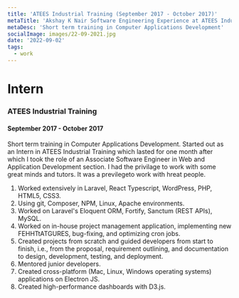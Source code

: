 ```yaml
---
title: 'ATEES Industrial Training (September 2017 - October 2017)'
metaTitle: 'Akshay K Nair Software Engineering Experience at ATEES Industrial Training'
metaDesc: 'Short term training in Computer Applications Development'
socialImage: images/22-09-2021.jpg
date: '2022-09-02'
tags:
  - work
---
```

# Intern 
### ATEES Industrial Training
#### September 2017 - October 2017

Short term training in Computer Applications Development. Started out as an Intern in ATEES Industrial Training which lasted for one month after which I took the role of an Associate Software Engineer in Web and Application Development section. I had the privilage to work with some great minds and tutors. 
It was a previlegeto work with hreat people.
1. Worked extensively in Laravel, React Typescript, WordPress, PHP, HTML5, CSS3. 
2. Using git, Composer, NPM, Linux, Apache environments. 
3. Worked on Laravel's Eloquent ORM, Fortify, Sanctum (REST APIs), MySQL.
4. Worked on in-house project management application, implementing new FEHHTtATGURES, bug-fixing, and optimizing cron jobs.
5. Created projects from scratch and guided developers from start to finish, i.e., from the proposal, requirement outlining, and documentation to design, development, testing, and deployment. 
6. Mentored junior developers. 
7. Created cross-platform (Mac, Linux, Windows operating systems) applications on Electron JS. 
8. Created high-performance dashboards with D3.js.
